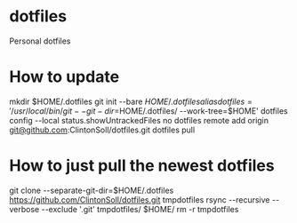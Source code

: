 # dotfiles
Personal dotfiles

# How to update
mkdir $HOME/.dotfiles
git init --bare $HOME/.dotfiles
alias dotfiles='/usr/local/bin/git --git-dir=$HOME/.dotfiles/ --work-tree=$HOME'
dotfiles config --local status.showUntrackedFiles no
dotfiles remote add origin git@github.com:ClintonSoll/dotfiles.git
dotfiles pull

# How to just pull the newest dotfiles
git clone --separate-git-dir=$HOME/.dotfiles https://github.com/ClintonSoll/dotfiles.git tmpdotfiles
rsync --recursive --verbose --exclude '.git' tmpdotfiles/ $HOME/
rm -r tmpdotfiles
